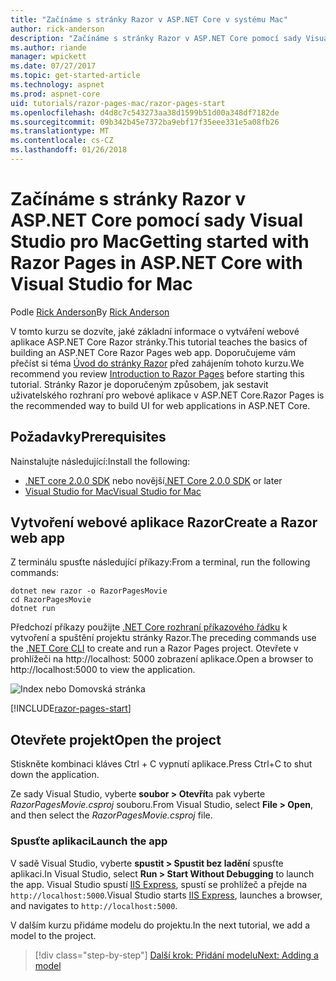 ```yaml
---
title: "Začínáme s stránky Razor v ASP.NET Core v systému Mac"
author: rick-anderson
description: "Začínáme s stránky Razor v ASP.NET Core pomocí sady Visual Studio pro Mac"
ms.author: riande
manager: wpickett
ms.date: 07/27/2017
ms.topic: get-started-article
ms.technology: aspnet
ms.prod: aspnet-core
uid: tutorials/razor-pages-mac/razor-pages-start
ms.openlocfilehash: d4d8c7c543273aa38d1599b51d00a348df7182de
ms.sourcegitcommit: 09b342b45e7372ba9ebf17f35eee331e5a08fb26
ms.translationtype: MT
ms.contentlocale: cs-CZ
ms.lasthandoff: 01/26/2018
---
```

# <a name="getting-started-with-razor-pages-in-aspnet-core-with-visual-studio-for-mac"></a><span data-ttu-id="cb7d3-103">Začínáme s stránky Razor v ASP.NET Core pomocí sady Visual Studio pro Mac</span><span class="sxs-lookup"><span data-stu-id="cb7d3-103">Getting started with Razor Pages in ASP.NET Core with Visual Studio for Mac</span></span>

<span data-ttu-id="cb7d3-104">Podle [Rick Anderson](https://twitter.com/RickAndMSFT)</span><span class="sxs-lookup"><span data-stu-id="cb7d3-104">By [Rick Anderson](https://twitter.com/RickAndMSFT)</span></span>

<span data-ttu-id="cb7d3-105">V tomto kurzu se dozvíte, jaké základní informace o vytváření webové aplikace ASP.NET Core Razor stránky.</span><span class="sxs-lookup"><span data-stu-id="cb7d3-105">This tutorial teaches the basics of building an ASP.NET Core Razor Pages web app.</span></span> <span data-ttu-id="cb7d3-106">Doporučujeme vám přečíst si téma [Úvod do stránky Razor](xref:mvc/razor-pages/index) před zahájením tohoto kurzu.</span><span class="sxs-lookup"><span data-stu-id="cb7d3-106">We recommend you review [Introduction to Razor Pages](xref:mvc/razor-pages/index) before starting this tutorial.</span></span> <span data-ttu-id="cb7d3-107">Stránky Razor je doporučeným způsobem, jak sestavit uživatelského rozhraní pro webové aplikace v ASP.NET Core.</span><span class="sxs-lookup"><span data-stu-id="cb7d3-107">Razor Pages is the recommended way to build UI for web applications in ASP.NET Core.</span></span>

## <a name="prerequisites"></a><span data-ttu-id="cb7d3-108">Požadavky</span><span class="sxs-lookup"><span data-stu-id="cb7d3-108">Prerequisites</span></span>

<span data-ttu-id="cb7d3-109">Nainstalujte následující:</span><span class="sxs-lookup"><span data-stu-id="cb7d3-109">Install the following:</span></span>

* <span data-ttu-id="cb7d3-110">[.NET core 2.0.0 SDK](https://www.microsoft.com/net/core) nebo novější</span><span class="sxs-lookup"><span data-stu-id="cb7d3-110">[.NET Core 2.0.0 SDK](https://www.microsoft.com/net/core) or later</span></span>
* [<span data-ttu-id="cb7d3-111">Visual Studio for Mac</span><span class="sxs-lookup"><span data-stu-id="cb7d3-111">Visual Studio for Mac</span></span>](https://www.visualstudio.com/vs/visual-studio-mac/)

## <a name="create-a-razor-web-app"></a><span data-ttu-id="cb7d3-112">Vytvoření webové aplikace Razor</span><span class="sxs-lookup"><span data-stu-id="cb7d3-112">Create a Razor web app</span></span>

<span data-ttu-id="cb7d3-113">Z terminálu spusťte následující příkazy:</span><span class="sxs-lookup"><span data-stu-id="cb7d3-113">From a terminal, run the following commands:</span></span>

```console
dotnet new razor -o RazorPagesMovie
cd RazorPagesMovie
dotnet run
```

<span data-ttu-id="cb7d3-114">Předchozí příkazy použijte [.NET Core rozhraní příkazového řádku](https://docs.microsoft.com/dotnet/core/tools/dotnet) k vytvoření a spuštění projektu stránky Razor.</span><span class="sxs-lookup"><span data-stu-id="cb7d3-114">The preceding commands use the [.NET Core CLI](https://docs.microsoft.com/dotnet/core/tools/dotnet) to create and run a Razor Pages project.</span></span> <span data-ttu-id="cb7d3-115">Otevřete v prohlížeči na http://localhost: 5000 zobrazení aplikace.</span><span class="sxs-lookup"><span data-stu-id="cb7d3-115">Open a browser to http://localhost:5000 to view the application.</span></span>

![Index nebo Domovská stránka](../razor-pages/razor-pages-start/_static/home.png)

[!INCLUDE[razor-pages-start](../../includes/RP/razor-pages-start.md)]

## <a name="open-the-project"></a><span data-ttu-id="cb7d3-117">Otevřete projekt</span><span class="sxs-lookup"><span data-stu-id="cb7d3-117">Open the project</span></span>

<span data-ttu-id="cb7d3-118">Stiskněte kombinaci kláves Ctrl + C vypnutí aplikace.</span><span class="sxs-lookup"><span data-stu-id="cb7d3-118">Press Ctrl+C to shut down the application.</span></span>

<span data-ttu-id="cb7d3-119">Ze sady Visual Studio, vyberte **soubor > Otevřít**a pak vyberte *RazorPagesMovie.csproj* souboru.</span><span class="sxs-lookup"><span data-stu-id="cb7d3-119">From Visual Studio, select **File > Open**, and then select the *RazorPagesMovie.csproj* file.</span></span>

### <a name="launch-the-app"></a><span data-ttu-id="cb7d3-120">Spusťte aplikaci</span><span class="sxs-lookup"><span data-stu-id="cb7d3-120">Launch the app</span></span>

<span data-ttu-id="cb7d3-121">V sadě Visual Studio, vyberte **spustit > Spustit bez ladění** spusťte aplikaci.</span><span class="sxs-lookup"><span data-stu-id="cb7d3-121">In Visual Studio, select **Run > Start Without Debugging** to launch the app.</span></span> <span data-ttu-id="cb7d3-122">Visual Studio spustí [IIS Express](https://docs.microsoft.com/iis/extensions/introduction-to-iis-express/iis-express-overview), spustí se prohlížeč a přejde na `http://localhost:5000`.</span><span class="sxs-lookup"><span data-stu-id="cb7d3-122">Visual Studio starts [IIS Express](https://docs.microsoft.com/iis/extensions/introduction-to-iis-express/iis-express-overview), launches a browser, and navigates to `http://localhost:5000`.</span></span>

<span data-ttu-id="cb7d3-123">V dalším kurzu přidáme modelu do projektu.</span><span class="sxs-lookup"><span data-stu-id="cb7d3-123">In the next tutorial, we add a model to the project.</span></span>

>[!div class="step-by-step"]
[<span data-ttu-id="cb7d3-124">Další krok: Přidání modelu</span><span class="sxs-lookup"><span data-stu-id="cb7d3-124">Next: Adding a model</span></span>](xref:tutorials/razor-pages-mac/model)
